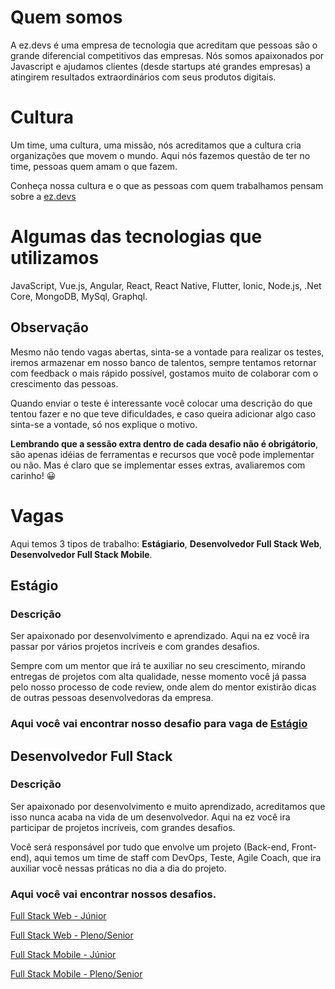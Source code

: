 # Quem somos
A ez.devs é uma empresa de tecnologia que acreditam que pessoas são o grande diferencial competitivos das empresas. 
Nós somos apaixonados por Javascript e ajudamos clientes (desde startups até grandes empresas) a atingirem resultados extraordinários com seus produtos digitais.

# Cultura
 Um time, uma cultura, uma missão, nós acreditamos que a cultura cria organizações que movem o mundo.
 Aqui nós fazemos questão de ter no time, pessoas quem amam o que fazem.

 Conheça nossa cultura e o que as pessoas com quem trabalhamos pensam sobre a [ez.devs](https://ezdevs.com.br/vagas/)


# Algumas das tecnologias que utilizamos
JavaScript, Vue.js, Angular, React, React Native, Flutter, Ionic, Node.js, .Net Core, MongoDB, MySql, Graphql.
 

## Observação
Mesmo não tendo vagas abertas, sinta-se a vontade para realizar os testes, iremos armazenar em nosso banco de talentos, sempre tentamos retornar com feedback o mais rápido possível, gostamos muito de colaborar com o crescimento das pessoas.

Quando enviar o teste é interessante você colocar uma descrição do que tentou fazer e no que teve dificuldades, e caso queira adicionar algo caso sinta-se a vontade, só nos explique o motivo.

**Lembrando que a sessão extra dentro de cada desafio não é obrigátorio**, são apenas idéias de ferramentas e recursos que você pode implementar ou não. Mas é claro que se implementar esses extras, avaliaremos com carinho! 😀

# Vagas
Aqui temos 3 tipos de trabalho: **Estágiario**, **Desenvolvedor Full Stack Web**, **Desenvolvedor Full Stack Mobile**.

## Estágio

### Descrição
Ser apaixonado por desenvolvimento e aprendizado. Aqui na ez você ira passar por vários projetos incríveis e com grandes desafios. 

Sempre com um mentor que irá te auxiliar no seu crescimento, mirando entregas de projetos com alta qualidade, nesse momento você já passa pelo nosso processo de code review, onde alem do mentor existirão dicas de outras pessoas desenvolvedoras da empresa.

### Aqui você vai encontrar nosso desafio para vaga de [Estágio](./internship/challenge.md)

## Desenvolvedor Full Stack

### Descrição
Ser apaixonado por desenvolvimento e muito aprendizado, acreditamos que isso nunca acaba na vida de um desenvolvedor. Aqui na ez você ira participar de projetos incríveis, com grandes desafios.

Você será responsável por tudo que envolve um projeto (Back-end, Front-end), aqui temos um time de staff com DevOps, Teste, Agile Coach, que ira auxiliar você nessas práticas no dia a dia do projeto.

### Aqui você vai encontrar nossos desafios.
[Full Stack Web - Júnior](./fullstack-web/challenge-jr.md)

[Full Stack Web - Pleno/Senior](./fullstack-web/challenge-pl-sr.md)

[Full Stack Mobile - Júnior](./fullstack-mobile/challenge-jr.md)

[Full Stack Mobile - Pleno/Senior](./fullstack-mobile/challenge-pl-sr.md)
